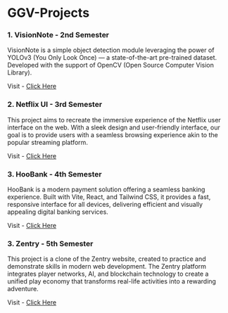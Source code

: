 # GGV-Projects

### 1. VisionNote - 2nd Semester
VisionNote is a simple object detection module leveraging the power of YOLOv3 (You Only Look Once) — a state-of-the-art pre-trained dataset. Developed with the support of OpenCV (Open Source Computer Vision Library).

Visit - <a href="https://github.com/devakashsharma/VisionNote">Click Here</a>

### 2. Netflix UI - 3rd Semester
This project aims to recreate the immersive experience of the Netflix user interface on the web. With a sleek design and user-friendly interface, our goal is to provide users with a seamless browsing experience akin to the popular streaming platform.

Visit - <a href="https://github.com/devakashsharma/Netflix-UI">Click Here</a>

### 3. HooBank - 4th Semester
HooBank is a modern payment solution offering a seamless banking experience. Built with Vite, React, and Tailwind CSS, it provides a fast, responsive interface for all devices, delivering efficient and visually appealing digital banking services.

Visit - <a href="https://github.com/devakashsharma/HooBank">Click Here</a>

### 3. Zentry - 5th Semester
This project is a clone of the Zentry website, created to practice and demonstrate skills in modern web development. The Zentry platform integrates player networks, AI, and blockchain technology to create a unified play economy that transforms real-life activities into a rewarding adventure.

Visit - <a href="https://github.com/devakashsharma/Zentry">Click Here</a>